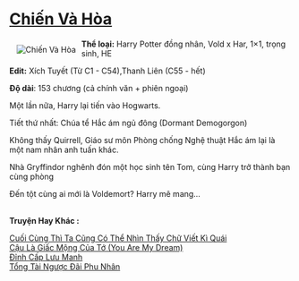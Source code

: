 <a href="https://utruyen.com/chien-va-hoa/22514/" title="Chiến Và Hòa"><h1>Chiến Và Hòa</h1></a><div style="display:table"><img align="right" style="float: left; padding: 10px;" src="https://utruyen.com/images/story/200x260/chien-va-hoa.jpg" alt="Chiến Và Hòa"><b>Thể loại:</b> Harry Potter đồng nhân, Vold x Har, 1×1, trọng sinh, HE<p></p><b>Edit:</b> Xích Tuyết (Từ C1 - C54),Thanh Liên (C55 - hết)<p></p><b>Độ dài</b>: 153 chương (cả chính văn + phiên ngoại)<p></p>Một lần nữa, Harry lại tiến vào Hogwarts.<p></p>Tiết thứ nhất: Chúa tể Hắc ám ngủ đông (Dormant Demogorgon)<p></p>Không thấy Quirrell, Giáo sư môn Phòng chống Nghệ thuật Hắc ám lại là một nam nhân anh tuấn khác.<p></p>Nhà Gryffindor nghênh đón một học sinh tên Tom, cùng Harry trở thành bạn cùng phòng<p></p>Đến tột cùng ai mới là Voldemort? Harry mê mang…</div><p><br><b>Truyện Hay Khác :</b></p><a href="https://utruyen.com/cuoi-cung-thi-ta-cung-co-the-nhin-thay-chu-viet-ki-quai/22505/" alt="Cuối Cùng Thì Ta Cũng Có Thể Nhìn Thấy Chữ Viết Kì Quái">Cuối Cùng Thì Ta Cũng Có Thể Nhìn Thấy Chữ Viết Kì Quái</a><br/><a href="https://github.com/quanluxury/ngontinh_sac/tree/master/truyenhay/21927/" alt="Cậu Là Giấc Mộng Của Tớ (You Are My Dream)">Cậu Là Giấc Mộng Của Tớ (You Are My Dream)</a><br/><a href="https://github.com/quanluxury/truyenhot/tree/master/truyenhay/10986/" alt="Đỉnh Cấp Lưu Manh">Đỉnh Cấp Lưu Manh</a><br/><a href="https://github.com/quanluxury/truyenhot/tree/master/truyenhay/15804/" alt="Tổng Tài Ngược Đãi Phu Nhân">Tổng Tài Ngược Đãi Phu Nhân</a><br/>